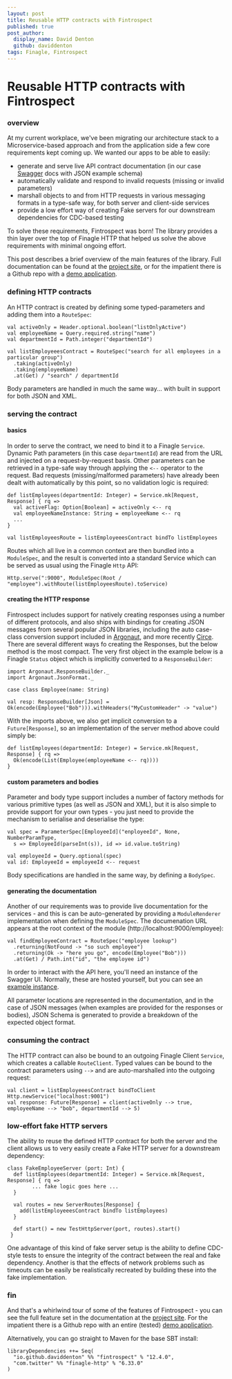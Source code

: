 ```yaml
---
layout: post
title: Reusable HTTP contracts with Fintrospect
published: true
post_author:
  display_name: David Denton
  github: daviddenton
tags: Finagle, Fintrospect
---
```


# Reusable HTTP contracts with Fintrospect

### overview 
At my current workplace, we've been migrating our architecture stack to a Microservice-based approach and from the application side a few core requirements kept coming up. We wanted our apps to be able to easily:

- generate and serve live API contract documentation (in our case [Swagger][swagger] docs with JSON example schema)
- automatically validate and respond to invalid requests (missing or invalid parameters)
- marshall objects to and from HTTP requests in various messaging formats in a type-safe way, for both server and client-side services
- provide a low effort way of creating Fake servers for our downstream dependencies for CDC-based testing

To solve these requirements, Fintrospect was born! The library provides a thin layer over the top of Finagle HTTP that helped us solve the above requirements with minimal ongoing effort. 

This post describes a brief overview of the main features of the library. Full documentation can be found at the [project site][fintrospect], or for the impatient there is a Github repo with a [demo application][demo].

### defining HTTP contracts
An HTTP contract is created by defining some typed-parameters and adding them into a ```RouteSpec```:

```
val activeOnly = Header.optional.boolean("listOnlyActive")
val employeeName = Query.required.string("name")
val departmentId = Path.integer("departmentId")

val listEmployeeesContract = RouteSpec("search for all employees in a particular group")
  .taking(activeOnly)
  .taking(employeeName)
  .at(Get) / "search" / departmentId
```

Body parameters are handled in much the same way... with built in support for both JSON and XML.

### serving the contract

#### basics
In order to serve the contract, we need to bind it to a Finagle ```Service```. Dynamic Path parameters (in this case ```departmentId```) are read from the URL and injected on a request-by-request basis. Other parameters can be retrieved in a type-safe way through applying the ```<--``` operator to the request. Bad requests (missing/malformed parameters) have already been dealt with automatically by this point, so no validation logic is required:

```
def listEmployees(departmentId: Integer) = Service.mk[Request, Response] { rq => 
  val activeFlag: Option[Boolean] = activeOnly <-- rq
  val employeeNameInstance: String = employeeName <-- rq
  ...
}

val listEmployeesRoute = listEmployeeesContract bindTo listEmployees
```

Routes which all live in a common context are then bundled into a ```ModuleSpec```, and the result is converted into a standard Service which can be served as usual using the Finagle ```Http``` API:

```
Http.serve(":9000", ModuleSpec(Root / "employee").withRoute(listEmployeesRoute).toService)
```

#### creating the HTTP response
Fintrospect includes support for natively creating responses using a number of different protocols, and also ships with bindings for creating JSON messages from several popular JSON libraries, including the auto case-class conversion support included in [Argonaut][argonaut], and more recently [Circe][circe]. There are several different ways fo creating the Responses, but the below method is the most compact. The very first object in the example below is a Finagle ```Status``` object which is implicitly converted to a ```ResponseBuilder```:

```
import Argonaut.ResponseBuilder._
import Argonaut.JsonFormat._

case class Employee(name: String)

val resp: ResponseBuilder[Json] = Ok(encode(Employee("Bob"))).withHeaders("MyCustomHeader" -> "value")
```

With the imports above, we also get implicit conversion to a ```Future[Response]```, so an implementation of the server method above could simply be:

```
def listEmployees(departmentId: Integer) = Service.mk[Request, Response] { rq => 
  Ok(encode(List(Employee(employeeName <-- rq))))
}
```

#### custom parameters and bodies
Parameter and body type support includes a number of factory methods for various primitive types (as well as JSON and XML), but it is also simple to provide support for your own types - you just need to provide the mechanism to serialise and deserialise the type:

```
val spec = ParameterSpec[EmployeeId]("enployeeId", None, NumberParamType, 
  s => EmployeeId(parseInt(s)), id => id.value.toString)

val employeeId = Query.optional(spec)
val id: EmployeeId = employeeId <-- request
```

Body specifications are handled in the same way, by defining a ```BodySpec```.

#### generating the documentation
Another of our requirements was to provide live documentation for the services - and this is can be auto-generated by providing a ```ModuleRenderer``` implementation when defining the ```ModuleSpec```. The documenation URL appears at the root context of the module (http://localhost:9000/employee):

```
val findEmployeeContract = RouteSpec("employee lookup")
  .returning(NotFound -> "so such employee")
  .returning(Ok -> "here you go", encode(Employee("Bob")))
  .at(Get) / Path.int("id", "the employee id")
```

In order to interact with the API here, you'll need an instance of the Swagger UI. Normally, these are hosted yourself, but you can see an [example instance][swaggerpetstore].

All parameter locations are represented in the documentation, and in the case of JSON messages (when examples are provided for the responses or bodies), JSON Schema is generated to provide a breakdown of the expected object format.

### consuming the contract
The HTTP contract can also be bound to an outgoing Finagle Client ```Service```, which creates a callable ```RouteClient```. Typed values can be bound to the contract parameters using ```-->``` and are auto-marshalled into the outgoing request:

```
val client = listEmployeeesContract bindToClient Http.newService("localhost:9001")
val response: Future[Response] = client(activeOnly --> true, employeeName --> "bob", departmentId --> 5)
```

### low-effort fake HTTP servers
The ability to reuse the defined HTTP contract for both the server and the client allows us to very easily create a Fake HTTP server for a downstream dependency:

```
class FakeEmployeeServer (port: Int) {
  def listEmployees(departmentId: Integer) = Service.mk[Request, Response] { rq =>
        ... fake logic goes here ...
  }

  val routes = new ServerRoutes[Response] {
    add(listEmployeeesContract bindTo listEmployees)
  }

  def start() = new TestHttpServer(port, routes).start()
 }
```

One advantage of this kind of fake server setup is the ability to define CDC-style tests to ensure the integrity of the contract between the real and fake dependency. Another is that the effects of network problems such as timeouts can be easily be realistically recreated by building these into the fake implementation.


### fin
And that's a whirlwind tour of some of the features of Fintrospect - you can see the full feature set in the documentation at the [project site][fintrospect]. For the impatient there is a Github repo with an entire (tested) [demo application][demo]. 

Alternatively, you can go straight to Maven for the base SBT install:

```
libraryDependencies ++= Seq(
  "io.github.daviddenton" %% "fintrospect" % "12.4.0",
  "com.twitter" %% "finagle-http" % "6.33.0"
)
```

[fintrospect]: http://fintrospect.io
[demo]: http://github.com/daviddenton/fintrospect-example-app
[argonaut]: http://argonaut.io
[circe]: http://circe.io
[swagger]: http://swagger.io
[swaggerpetstore]: http://petstore.swagger.io